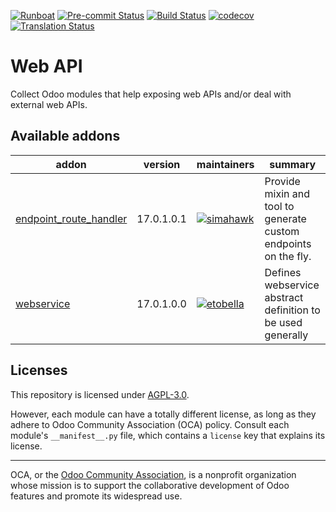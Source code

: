 
[![Runboat](https://img.shields.io/badge/runboat-Try%20me-875A7B.png)](https://runboat.odoo-community.org/builds?repo=OCA/web-api&target_branch=17.0)
[![Pre-commit Status](https://github.com/OCA/web-api/actions/workflows/pre-commit.yml/badge.svg?branch=17.0)](https://github.com/OCA/web-api/actions/workflows/pre-commit.yml?query=branch%3A17.0)
[![Build Status](https://github.com/OCA/web-api/actions/workflows/test.yml/badge.svg?branch=17.0)](https://github.com/OCA/web-api/actions/workflows/test.yml?query=branch%3A17.0)
[![codecov](https://codecov.io/gh/OCA/web-api/branch/17.0/graph/badge.svg)](https://codecov.io/gh/OCA/web-api)
[![Translation Status](https://translation.odoo-community.org/widgets/web-api-17-0/-/svg-badge.svg)](https://translation.odoo-community.org/engage/web-api-17-0/?utm_source=widget)

<!-- /!\ do not modify above this line -->

# Web API

Collect Odoo modules that help exposing web APIs and/or deal with external web APIs.

<!-- /!\ do not modify below this line -->

<!-- prettier-ignore-start -->

[//]: # (addons)

Available addons
----------------
addon | version | maintainers | summary
--- | --- | --- | ---
[endpoint_route_handler](endpoint_route_handler/) | 17.0.1.0.1 | [![simahawk](https://github.com/simahawk.png?size=30px)](https://github.com/simahawk) | Provide mixin and tool to generate custom endpoints on the fly.
[webservice](webservice/) | 17.0.1.0.0 | [![etobella](https://github.com/etobella.png?size=30px)](https://github.com/etobella) | Defines webservice abstract definition to be used generally

[//]: # (end addons)

<!-- prettier-ignore-end -->

## Licenses

This repository is licensed under [AGPL-3.0](LICENSE).

However, each module can have a totally different license, as long as they adhere to Odoo Community Association (OCA)
policy. Consult each module's `__manifest__.py` file, which contains a `license` key
that explains its license.

----
OCA, or the [Odoo Community Association](http://odoo-community.org/), is a nonprofit
organization whose mission is to support the collaborative development of Odoo features
and promote its widespread use.
